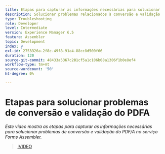 ```yaml
---
title: Etapas para capturar as informações necessárias para solucionar problemas do PDF/A
description: Solucionar problemas relacionados à conversão e validação do Assembler
type: Troubleshooting
role: Developer
level: Intermediate
version: Experience Manager 6.5
feature: Assembler
topic: Development
index: y
exl-id: 2753326a-2f8c-49f8-91a4-88cc8d500f66
duration: 120
source-git-commit: 48433a5367c281cf5a1c106b08a1306f1b0e8ef4
workflow-type: tm+mt
source-wordcount: '50'
ht-degree: 0%

---
```


# Etapas para solucionar problemas de conversão e validação do PDFA

*Este vídeo mostra as etapas para capturar as informações necessárias para solucionar problemas de conversão e validação do PDF/A no serviço Forms Assembler.*

>[!VIDEO](https://video.tv.adobe.com/v/3439197?quality=12&learn=on&captions=por_br)
